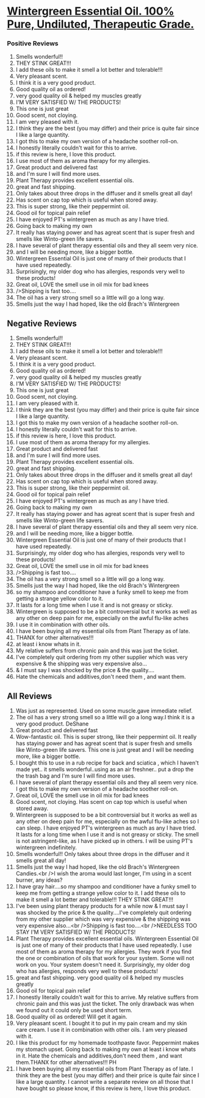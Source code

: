 # [Wintergreen Essential Oil. 100% Pure, Undiluted, Therapeutic Grade.](https://products.checkmycream.com/products/Wintergreen-Essential-Oil.-100percent-Pure-Undiluted-Therapeutic-Grade..html)

### Positive Reviews

<ol>
      <li>Smells wonderful!!</li>
      <li>THEY STINK GREAT!!!</li>
      <li>I add these oils to make it smell a lot better and tolerable!!!</li>
      <li>Very pleasant scent.  </li>
      <li>I think it is a very good product.</li>
      <li>Good quality oil as ordered!  </li>
      <li>very good quality oil &amp; helped my muscles greatly</li>
      <li>I&#x27;M VERY SATISFIED W/ THE PRODUCTS!</li>
      <li>This one is just great</li>
      <li>Good scent, not cloying.  </li>
      <li>I am very pleased with it.</li>
      <li>I think they are the best (you may differ) and their price is quite fair since I like a large quantity.</li>
      <li>I got this to make my own version of a headache soother roll-on.</li>
      <li>I honestly literally couldn&#x27;t wait for this to arrive.</li>
      <li>if this review is here, I love this product.</li>
      <li>I use most of them as aroma therapy for my allergies.  </li>
      <li>Great product and delivered fast</li>
      <li>and I&#x27;m sure I will find more uses.</li>
      <li>Plant Therapy provides excellent essential oils.  </li>
      <li>great and fast shipping.  </li>
      <li>Only takes about three drops in the diffuser and it smells great all day!</li>
      <li>Has scent on cap top which is useful when stored away.</li>
      <li>This is super strong, like their peppermint oil.</li>
      <li>Good oil for topical pain relief</li>
      <li>I have enjoyed PT&#x27;s wintergreen as much as any I have tried.</li>
      <li>Going back to making my own</li>
      <li>It really has staying power and has agreat scent that is super fresh and smells like Winto-green life savers.</li>
      <li>I have several of plant therapy essential oils and they all seem very nice.  </li>
      <li>and I will be needing more, like a bigger bottle.</li>
      <li>Wintergreen Essential Oil is just one of many of their products that I have used repeatedly.  </li>
      <li>Surprisingly, my older dog who has allergies, responds very well to these products!</li>
      <li>Great oil, LOVE the smell use in oil mix for bad knees</li>
      <li>/&gt;Shipping is fast too....</li>
      <li>The oil has a very strong smell so a little will go a long way.</li>
      <li>Smells just the way I had hoped, like the old Brach&#x27;s Wintergreen</li>
</ol>


<h2>Negative Reviews</h2>
<ol>
<li> Smells wonderful!!</li>
<li> THEY STINK GREAT!!!</li>
<li> I add these oils to make it smell a lot better and tolerable!!!</li>
<li> Very pleasant scent.  </li>
<li> I think it is a very good product.</li>
<li> Good quality oil as ordered!  </li>
<li> very good quality oil &amp; helped my muscles greatly</li>
<li> I&#x27;M VERY SATISFIED W/ THE PRODUCTS!</li>
<li> This one is just great</li>
<li> Good scent, not cloying.  </li>
<li> I am very pleased with it.</li>
<li> I think they are the best (you may differ) and their price is quite fair since I like a large quantity.</li>
<li> I got this to make my own version of a headache soother roll-on.</li>
<li> I honestly literally couldn&#x27;t wait for this to arrive.</li>
<li> if this review is here, I love this product.</li>
<li> I use most of them as aroma therapy for my allergies.  </li>
<li> Great product and delivered fast</li>
<li> and I&#x27;m sure I will find more uses.</li>
<li> Plant Therapy provides excellent essential oils.  </li>
<li> great and fast shipping.  </li>
<li> Only takes about three drops in the diffuser and it smells great all day!</li>
<li> Has scent on cap top which is useful when stored away.</li>
<li> This is super strong, like their peppermint oil.</li>
<li> Good oil for topical pain relief</li>
<li> I have enjoyed PT&#x27;s wintergreen as much as any I have tried.</li>
<li> Going back to making my own</li>
<li> It really has staying power and has agreat scent that is super fresh and smells like Winto-green life savers.</li>
<li> I have several of plant therapy essential oils and they all seem very nice.  </li>
<li> and I will be needing more, like a bigger bottle.</li>
<li> Wintergreen Essential Oil is just one of many of their products that I have used repeatedly.  </li>
<li> Surprisingly, my older dog who has allergies, responds very well to these products!</li>
<li> Great oil, LOVE the smell use in oil mix for bad knees</li>
<li> /&gt;Shipping is fast too....</li>
<li> The oil has a very strong smell so a little will go a long way.</li>
<li> Smells just the way I had hoped, like the old Brach&#x27;s Wintergreen</li>
<li> so my shampoo and conditioner have a funky smell to keep me from getting a strange yellow color to it.</li>
<li> It lasts for a long time when I use it and is not greasy or sticky.</li>
<li> Wintergreen is supposed to be a bit controversial but it works as well as any other on deep pain for me, especially on the awful flu-like aches</li>
<li> I use it in combination with other oils.</li>
<li> I have been buying all my essential oils from Plant Therapy as of late.</li>
<li> THANX for other alternatives!!!  </li>
<li> at least i know whats in it.</li>
<li> My relative suffers from chronic pain and this was just the ticket.</li>
<li> I&#x27;ve completely quit ordering from my other supplier which was very expensive &amp; the shipping was very expensive also...</li>
<li> &amp; I must say I was shocked by the price &amp; the quality....</li>
<li> Hate the chemicals and additives,don&#x27;t need them , and want them.</li>
</ol>

<h2>All Reviews</h2>

<ol>
    <li> Was just as represented. Used on some muscle.gave immediate relief.</li>
    <li> The oil has a very strong smell so a little will go a long way.I think it is a very good product. DeShane</li>
    <li> Great product and delivered fast</li>
    <li> Wow-fantastic oil. This is super strong, like their peppermint oil. It really has staying power and has agreat scent that is super fresh and smells like Winto-green life savers. This one is just great and I will be needing more, like a bigger bottle.</li>
    <li> I bought this to use in a rub recipe for back and sciatica , which I haven&#x27;t made yet.. it smells wonderful..using as an air freshner.. put a drop the the trash bag and I&#x27;m sure I will find more uses.</li>
    <li> I have several of plant therapy essential oils and they all seem very nice.  I got this to make my own version of a headache soother roll-on.</li>
    <li> Great oil, LOVE the smell use in oil mix for bad knees</li>
    <li> Good scent, not cloying.  Has scent on cap top which is useful when stored away.</li>
    <li> Wintergreen is supposed to be a bit controversial but it works as well as any other on deep pain for me, especially on the awful flu-like aches so I can sleep. I have enjoyed PT&#x27;s wintergreen as much as any I have tried. It lasts for a long time when I use it and is not greasy or sticky. The smell is not astringent-like, as I have picked up in others. I will be using PT&#x27;s wintergreen indefinitely.</li>
    <li> Smells wonderful!! Only takes about three drops in the diffuser and it smells great all day!</li>
    <li> Smells just the way I had hoped, like the old Brach&#x27;s Wintergreen Candies.&lt;br /&gt;I wish the aroma would last longer, I&#x27;m using in a scent burner, any ideas?</li>
    <li> I have gray hair....so my shampoo and conditioner have a funky smell to keep me from getting a strange yellow color to it. I add these oils to make it smell a lot better and tolerable!!! THEY STINK GREAT!!!</li>
    <li> I&#x27;ve been using plant therapy products for a while now &amp; I must say I was shocked by the price &amp; the quality....I&#x27;ve completely quit ordering from my other supplier which was very expensive &amp; the shipping was very expensive also...&lt;br /&gt;Shipping is fast too....&lt;br /&gt;NEEDLESS TOO STAY I&#x27;M VERY SATISFIED W/ THE PRODUCTS!</li>
    <li> Plant Therapy provides excellent essential oils.  Wintergreen Essential Oil is just one of many of their products that I have used repeatedly.  I use most of them as aroma therapy for my allergies.  They work if you find the one or combination of oils that work for your system.  Some will not work on you.  Your system doesn&#x27;t need it.  Surprisingly, my older dog who has allergies, responds very well to these products!</li>
    <li> great and fast shipping.  very good quality oil &amp; helped my muscles greatly</li>
    <li> Good oil for topical pain relief</li>
    <li> I honestly literally couldn&#x27;t wait for this to arrive. My relative suffers from chronic pain and this was just the ticket. The only drawback was when we found out it could only be used short term.</li>
    <li> Good quality oil as ordered!  Will get it again.</li>
    <li> Very pleasant scent.  I bought it to put in my pain cream and my skin care cream.  I use it in combination with other oils. I am very pleased with it.</li>
    <li> I like this product for my homemade toothpaste favor. Peppermint makes my stomach upset. Going back to making my own at least i know whats in it. Hate the chemicals and additives,don&#x27;t need them , and want them.THANX for other alternatives!!!  PH</li>
    <li> I have been buying all my essential oils from Plant Therapy as of late. I think they are the best (you may differ) and their price is quite fair since I like a large quantity. I cannot write a separate review on all those that I have bought so please know, if this review is here, I love this product.</li>
</ol>




